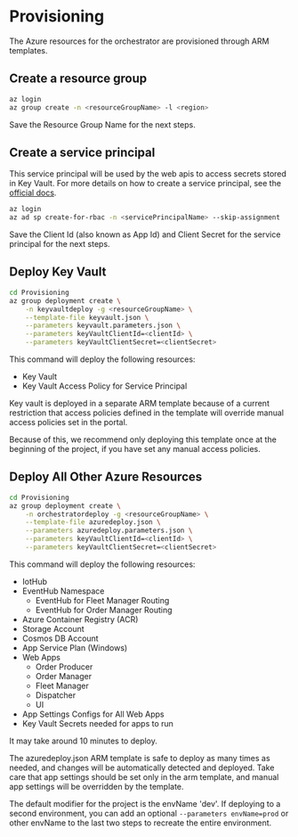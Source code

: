 # Provisioning

 The Azure resources for the orchestrator are provisioned through ARM templates.

## Create a resource group

```bash
az login
az group create -n <resourceGroupName> -l <region>
```

Save the Resource Group Name for the next steps.

## Create a service principal

This service principal will be used by the web apis to access secrets stored in Key Vault. For more details on how to create a service principal, see the [official docs](https://docs.microsoft.com/en-us/cli/azure/create-an-azure-service-principal-azure-cli?view=azure-cli-latest).

```bash
az login
az ad sp create-for-rbac -n <servicePrincipalName> --skip-assignment
```

Save the Client Id (also known as App Id) and Client Secret for the service principal for the next steps.

## Deploy Key Vault

```bash
cd Provisioning
az group deployment create \
    -n keyvaultdeploy -g <resourceGroupName> \
    --template-file keyvault.json \
    --parameters keyvault.parameters.json \
    --parameters keyVaultClientId=<clientId> \
    --parameters keyVaultClientSecret=<clientSecret>
```

This command will deploy the following resources:

- Key Vault
- Key Vault Access Policy for Service Principal

Key vault is deployed in a separate ARM template because of a current restriction that access policies defined in the template will override manual access policies set in the portal.

Because of this, we recommend only deploying this template once at the beginning of the project, if you have set any manual access policies.

## Deploy All Other Azure Resources

```bash
cd Provisioning
az group deployment create \
    -n orchestratordeploy -g <resourceGroupName> \
    --template-file azuredeploy.json \
    --parameters azuredeploy.parameters.json \
    --parameters keyVaultClientId=<clientId> \
    --parameters keyVaultClientSecret=<clientSecret>
```

This command will deploy the following resources:

- IotHub
- EventHub Namespace
  - EventHub for Fleet Manager Routing
  - EventHub for Order Manager Routing
- Azure Container Registry (ACR)
- Storage Account
- Cosmos DB Account
- App Service Plan (Windows)
- Web Apps
  - Order Producer
  - Order Manager
  - Fleet Manager
  - Dispatcher
  - UI
- App Settings Configs for All Web Apps
- Key Vault Secrets needed for apps to run

It may take around 10 minutes to deploy.

The azuredeploy.json ARM template is safe to deploy as many times as needed, and changes will be automatically detected and deployed. Take care that app settings should be set only in the arm template, and manual app settings will be overridden by the template.

The default modifier for the project is the envName 'dev'. If deploying to a second environment, you can add an optional `--parameters envName=prod` or other envName to the last two steps to recreate the entire environment.